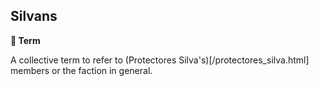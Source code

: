 ## Silvans

**📑 Term**

A collective term to refer to (Protectores Silva's)[/protectores_silva.html] members or the faction in general.

<!---
keywords: ps
aliases:
-->